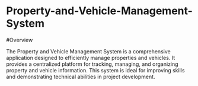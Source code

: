 # Property-and-Vehicle-Management-System

#Overview

The Property and Vehicle Management System is a comprehensive application designed to efficiently manage properties and vehicles. It provides a centralized platform for tracking, managing, and organizing property and vehicle information. This system is ideal for improving skills and demonstrating technical abilities in project development.
